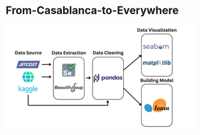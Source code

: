 # From-Casablanca-to-Everywhere

![alt text](https://github.com/Bouguilim/From-Casablanca-to-Everywhere/blob/main/Project%20Chart.png?raw=true)
